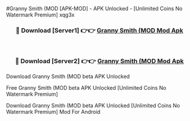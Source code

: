 #Granny Smith (MOD [APK-MOD] - APK Unlocked - [Unlimited Coins No Watermark Premium] xqg3x



<div align="center">

<h3>🔴 Download [Server1] 👉👉 <a href="https://momento.my/?title=Granny_Smith_(MOD">Granny Smith (MOD Mod Apk</a></h3><br>

<h3>🔴 Download [Server2] 👉👉 <a href="https://momento.my/?title=Granny_Smith_(MOD">Granny Smith (MOD Mod Apk</a></h3>
</div>



Download Granny Smith (MOD beta APK Unlocked

Free Granny Smith (MOD beta APK Unlocked [Unlimited Coins No Watermark Premium]

Download Granny Smith (MOD beta APK Unlocked [Unlimited Coins No Watermark Premium] Mod For Android
